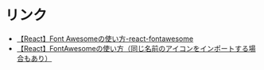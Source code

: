 
# リンク
* [【React】Font Awesomeの使い方-react-fontawesome](https://devsakaso.com/react-font-awesome/)
* [【React】FontAwesomeの使い方（同じ名前のアイコンをインポートする場合もあり）](https://de-milestones.com/react-fontawesome/)

